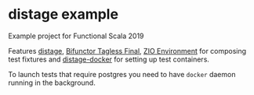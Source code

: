 # distage example

Example project for Functional Scala 2019

Features [distage](https://izumi.7mind.io/latest/release/doc/distage/),
[Bifunctor Tagless Final](https://github.com/7mind/izumi/blob/v0.10.0-M5/fundamentals/fundamentals-bio/src/main/scala/izumi/functional/bio/package.scala),
[ZIO Environment](https://zio.dev) for composing test fixtures and [distage-docker](https://github.com/7mind/distage-example/blob/leaderboard/src/test/scala/leaderboard/PostgresDockerModule.scala) for setting up test containers.

To launch tests that require postgres you need to have `docker` daemon running in the background.
